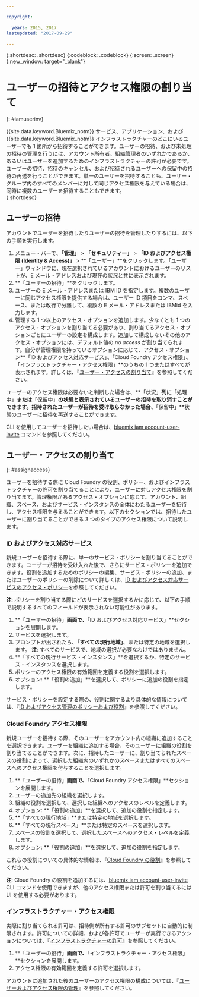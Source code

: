 ```yaml
---

copyright:

  years: 2015, 2017
lastupdated: "2017-09-29"

---
```


{:shortdesc: .shortdesc}
{:codeblock: .codeblock}
{:screen: .screen}
{:new_window: target="_blank"}

# ユーザーの招待とアクセス権限の割り当て
{: #iamuserinv}

{{site.data.keyword.Bluemix_notm}} サービス、アプリケーション、および {{site.data.keyword.Bluemix_notm}} インフラストラクチャーのどこにいるユーザーでも 1 箇所から招待することができます。ユーザーの招待、および未処理の招待の管理を行うには、アカウント所有者、組織管理者のいずれかであるか、あるいはユーザーを追加するためのインフラストラクチャーの許可が必要です。ユーザーの招待、招待のキャンセル、および招待されるユーザーへの保留中の招待の再送を行うことができます。単一のユーザーを招待することも、ユーザー・グループ内のすべてのメンバーに対して同じアクセス権限を与えている場合は、同時に複数のユーザーを招待することもできます。  
{:shortdesc}

## ユーザーの招待

アカウントでユーザーを招待したりユーザーの招待を管理したりするには、以下の手順を実行します。 

1. メニュー・バーで、**「管理」** &gt; **「セキュリティー」** &gt; **「ID およびアクセス権限 (Identity & Access)」** &gt; **「ユーザー」**をクリックします。「ユーザー」ウィンドウに、現在選択されているアカウントにおけるユーザーのリストが、E メール・アドレスおよび現在の状況と共に表示されます。
2. **「ユーザーの招待」**をクリックします。
3. ユーザーの E メール・アドレスまたは IBM ID を指定します。複数のユーザーに同じアクセス権限を提供する場合は、ユーザー ID 項目をコンマ、スペース、または改行で分離して、複数の E メール・アドレスまたは IBMid を入力します。
4. 管理する 1 つ以上のアクセス・オプションを追加します。少なくとも 1 つのアクセス・オプションを割り当てる必要があり、割り当てるアクセス・オプションごとにユーザーの設定を構成します。追加して構成しないその他のアクセス・オプションには、デフォルト値の *no access* が割り当てられます。自分が管理権限を持っているオプションに応じて、アクセス・オプション**「ID およびアクセス対応サービス」**、**「Cloud Foundry アクセス権限」**、**「インフラストラクチャー・アクセス権限」**のうちの 1 つまたはすべてが表示されます。詳しくは、『[ユーザー・アクセスの割り当て](/docs/iam/iamuserinv.html#assignaccess)』を参照してください。

ユーザーのアクセス権限は必要ないと判断した場合は、**「状況」**列に**「処理中」**または**「保留中」**の状態と表示されているユーザーの招待を取り消すことができます。招待されたユーザーが招待を受け取らなかった場合、**「保留中」**状態のユーザーに招待を再送することができます。

CLI を使用してユーザーを招待したい場合は、[bluemix iam account-user-invite](/docs/cli/reference/bluemix_cli/bx_cli.html#bluemix_iam_account_user_invite) コマンドを参照してください。

## ユーザー・アクセスの割り当て
{: #assignaccess}

ユーザーを招待する際に Cloud Foundry の役割、ポリシー、およびインフラストラクチャーの許可を割り当てることにより、ユーザーに対しアクセス権限を割り当てます。管理権限があるアクセス・オプションに応じて、アカウント、組織、スペース、およびサービス・インスタンスの全体にわたるユーザーを招待し、アクセス権限を与えることができます。以下のセクションでは、招待したユーザーに割り当てることができる 3 つのタイプのアクセス権限について説明します。


### ID およびアクセス対応サービス

新規ユーザーを招待する際に、単一のサービス・ポリシーを割り当てることができます。ユーザーが招待を受け入れた後で、さらにサービス・ポリシーを追加できます。役割を追加するためのポリシーの編集、サービス・ポリシーの追加、またはユーザーのポリシーの削除について詳しくは、[ID およびアクセス対応サービスのアクセス・ポリシー](/docs/iam/iamusermanage.html#iammanidaccser)を参照してください。

**注**: ポリシーを割り当てる際にどのサービスを選択するかに応じて、以下の手順で説明するすべてのフィールドが表示されない可能性があります。

1. **「ユーザーの招待」**画面で、**「ID およびアクセス対応サービス」**セクションを展開します。
2. サービスを選択します。
3. プロンプトが出されたら、**「すべての現行地域」**、または特定の地域を選択します。
**注**: すべてのサービスで、地域の選択が必要なわけではありません。
4. **「すべての現行サービス・インスタンス」**を選択するか、特定のサービス・インスタンスを選択します。
5. ポリシーのアクセス権限の有効範囲を定義する役割を選択します。
6. オプション: **「役割の追加」**を選択して、ポリシーに追加の役割を指定します。

サービス・ポリシーを設定する際の、役割に関するより具体的な情報については、『[ID およびアクセス管理のポリシーおよび役割](/docs/iam/users_roles.html#iamusermanpol)』を参照してください。

### Cloud Foundry アクセス権限

新規ユーザーを招待する際、そのユーザーをアカウント内の組織に追加することを選択できます。ユーザーを組織に追加する場合、そのユーザーに組織の役割を割り当てることができます。次に、招待したユーザーに、割り当てられたスペースの役割によって、選択した組織内のいずれかのスペースまたはすべてのスペースへのアクセス権限を付与することを選択します。

1. **「ユーザーの招待」**画面で、**「Cloud Foundry アクセス権限」**セクションを展開します。
2. ユーザーの追加先の組織を選択します。
3. 組織の役割を選択して、選択した組織へのアクセスのレベルを定義します。
4. オプション: **「役割の追加」**を選択して、追加の役割を指定します。
5. **「すべての現行地域」**または特定の地域を選択します。
6. **「すべての現行スペース」**または特定のスペースを選択します。
7. スペースの役割を選択して、選択したスペースへのアクセス・レベルを定義します。
8. オプション: **「役割の追加」**を選択して、追加の役割を指定します。

これらの役割についての具体的な情報は、『[Cloud Foundry の役割](/docs/iam/users_roles.html#cfroles)』を参照してください。

**注**: Cloud Foundry の役割を追加するには、[bluemix iam account-user-invite](/docs/cli/reference/bluemix_cli/bx_cli.html#bluemix_iam_account_user_invite) CLI コマンドを使用できますが、他のアクセス権限または許可を割り当てるには UI を使用する必要があります。

### インフラストラクチャー・アクセス権限

実際に割り当てられる許可は、招待側が所有する許可のサブセットに自動的に制限されます。許可についての詳細、および各許可でユーザーが実行できるアクションについては、『[インフラストラクチャーの許可](/docs/iam/users_roles.html#infrapermissions)』を参照してください。

1. **「ユーザーの招待」**画面で、**「インフラストラクチャー・アクセス権限」**セクションを展開します。
2. アクセス権限の有効範囲を定義する許可を選択します。

アカウントに追加された後のユーザーのアクセス権限の構成については、『[ユーザーおよびアクセス権限の管理](/docs/iam/iamusermanage.html)』を参照してください。
